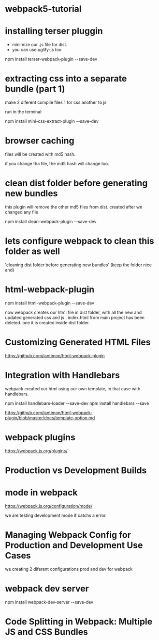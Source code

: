 # webpack5-tutorial




# installing terser pluggin

- minimize our .js file for dist.
- you can use uglify-js too

npm install terser-webpack-plugin --save-dev


# extracting css into a separate bundle (part 1)

make 2 diferent compile files 1 for css another to js

run in the terminal:

npm install mini-css-extract-plugin --save-dev


# browser caching 

files will be created with md5 hash.

if you change tha file, the md5 hash will change too.

# clean dist folder before generating new bundles

this plugin will remove the other md5 files from dist. created after we changed any file

npm install clean-webpack-plugin --save-dev

# lets configure webpack to clean this folder as well

'cleaning dist folder before generating new bundles'   (keep the folder nice and)


# html-webpack-plugin

npm install html-webpack-plugin --save-dev

now webpack creates our html file in dist folder, with all the new and updated generated css and js , index.html from main project has been deleted. one it is created inside dist folder.

# Customizing Generated HTML Files

https://github.com/jantimon/html-webpack-plugin


# Integration with Handlebars

webpack created our html using our own template, in that case with handlebars. 

npm install handlebars-loader --save-dev
npm install handlebars --save

https://github.com/jantimon/html-webpack-plugin/blob/master/docs/template-option.md


# webpack plugins

https://webpack.js.org/plugins/


# Production vs Development Builds

# mode in webpack

https://webpack.js.org/configuration/mode/

we are testing development mode if catchs a error.

# Managing Webpack Config for Production and  Development Use Cases

we creating 2 diferent configurations prod and dev for webpack


# webpack dev server

npm install webpack-dev-server --save-dev


# Code Splitting in Webpack: Multiple JS and CSS Bundles